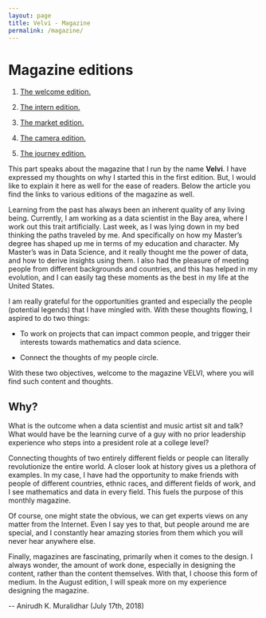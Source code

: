 ```yaml
---
layout: page
title: Velvi - Magazine
permalink: /magazine/
---
```


# Magazine editions

1. [The welcome edition.](https://indd.adobe.com/view/f1c01550-b922-4785-b5a0-c646ebed52da)

2. [The intern edition.](https://indd.adobe.com/view/5d0c8903-d88b-4890-ae7f-e516ddbb34f8)

3. [The market edition.](https://indd.adobe.com/view/0fd5c4bd-d9af-4ae0-8b01-a5025c5d0f7b)

4. [The camera edition.](https://indd.adobe.com/view/0257ad96-03b5-43ba-a192-c3f6acc52d89)

5. [The journey edition.](https://indd.adobe.com/view/5cab7f85-7bdb-4f49-9396-fe7224469bb7)


This part speaks about the magazine that I run by the name **Velvi**. I have expressed my thoughts on why I started this in the first edition. But, I would like to explain it here as well for the ease of readers. Below the article you find the links to various editions of the magazine as well.

Learning from the past has always been an inherent quality of any living being. Currently, I am working as a data scientist in the Bay area, where I work out this trait artificially. Last week, as I was lying down in my bed thinking the paths traveled by me. And specifically on how my Master’s degree has shaped up me in terms of my education and character. My Master’s was in Data Science, and it really thought me the power of data, and how to derive insights using them. I also had the pleasure of meeting people from different backgrounds and countries, and this has helped in my evolution, and I can easily tag these moments as the best in my life at the United States.

I am really grateful for the opportunities granted and especially the people (potential legends) that I have mingled with. With these thoughts flowing, I aspired to do two things:

- To work on projects that can impact common people, and trigger their interests towards mathematics and data science.

- Connect the thoughts of my people circle.
 
With these two objectives, welcome to the magazine VELVI, where you will find such content and thoughts.

## Why?

What is the outcome when a data scientist and music artist sit and talk? What would have be the learning curve of a guy with no prior leadership experience who steps into a president role at a college level?

Connecting thoughts of two entirely different fields or people can literally revolutionize the entire world. A closer look at history gives us a plethora of examples. In my case, I have had the opportunity to make friends with people of different countries, ethnic races, and different fields of work, and I see mathematics and data in every field. This fuels the purpose of this monthly magazine.

Of course, one might state the obvious, we can get experts views on any matter from the Internet. Even I say yes to that, but people around me are special, and I constantly hear amazing stories from them which you will never hear anywhere else.

Finally, magazines are fascinating, primarily when it comes to the design. I always wonder, the amount of work done, especially in designing the content, rather than the content themselves. With that, I choose this form of medium. In the August edition, I will speak more on my experience designing the magazine.

--
Anirudh K. Muralidhar (July 17th, 2018)
